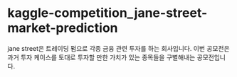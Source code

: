 # kaggle-competition_jane-street-market-prediction

jane street은 트레이딩 펌으로 각종 금융 관련 투자를 하는 회사입니다.
이번 공모전은 과거 투자 케이스를 토대로 투자할 만한 가치가 있는 종목들을 구별해내는 공모전입니다.
